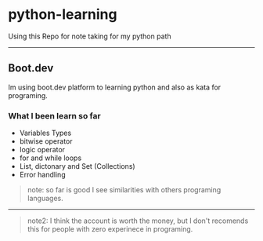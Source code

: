 # python-learning
Using this Repo for note taking for my python path

---

## Boot.dev
Im using boot.dev platform to learning python and also as kata for programing.

### What I been learn so far

* Variables Types
* bitwise operator
* logic operator
* for and while loops
* List, dictonary and Set (Collections)
* Error handling

> note: so far is good I see similarities with others programing languages.
---
> note2: I think the account is worth the money, but I don't recomends this for people with zero experinece in programing.

